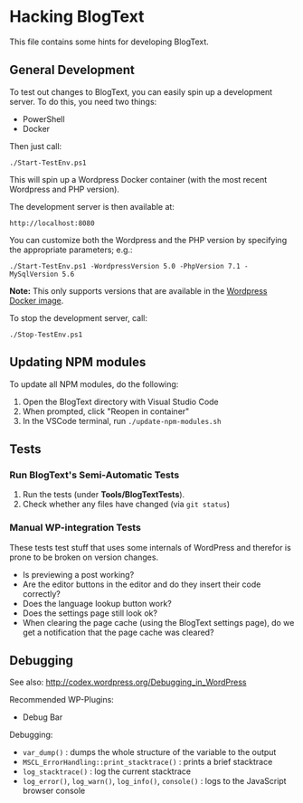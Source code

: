 # Hacking BlogText

This file contains some hints for developing BlogText.

## General Development

To test out changes to BlogText, you can easily spin up a development server. To do this, you need two things:

* PowerShell
* Docker

Then just call:

    ./Start-TestEnv.ps1

This will spin up a Wordpress Docker container (with the most recent Wordpress and PHP version).

The development server is then available at:

    http://localhost:8080

You can customize both the Wordpress and the PHP version by specifying the appropriate parameters; e.g.:

    ./Start-TestEnv.ps1 -WordpressVersion 5.0 -PhpVersion 7.1 -MySqlVersion 5.6

**Note:** This only supports versions that are available in the [Wordpress Docker image](https://hub.docker.com/_/wordpress).

To stop the development server, call:

    ./Stop-TestEnv.ps1

## Updating NPM modules

To update all NPM modules, do the following:

1. Open the BlogText directory with Visual Studio Code
1. When prompted, click "Reopen in container"
1. In the VSCode terminal, run `./update-npm-modules.sh`

## Tests

### Run BlogText's Semi-Automatic Tests

1. Run the tests (under **Tools/BlogTextTests**).
1. Check whether any files have changed (via `git status`)

### Manual WP-integration Tests

These tests test stuff that uses some internals of WordPress and therefor is prone to be broken on version
changes.

* Is previewing a post working?
* Are the editor buttons in the editor and do they insert their code correctly?
* Does the language lookup button work?
* Does the settings page still look ok?
* When clearing the page cache (using the BlogText settings page), do we get a notification that the page cache was cleared?

## Debugging

See also: <http://codex.wordpress.org/Debugging_in_WordPress>

Recommended WP-Plugins:

* Debug Bar

Debugging:

* `var_dump()` : dumps the whole structure of the variable to the output
* `MSCL_ErrorHandling::print_stacktrace()` : prints a brief stacktrace
* `log_stacktrace()` : log the current stacktrace
* `log_error()`, `log_warn()`, `log_info()`, `console()` : logs to the JavaScript browser console
